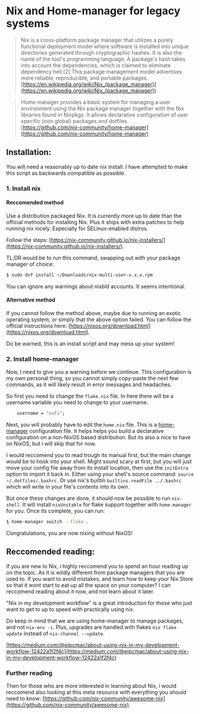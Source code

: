 # Nix and Home-manager for legacy systems

> Nix is a cross-platform package manager that utilizes a purely functional deployment model where software is installed into unique directories generated through cryptographic hashes. It is also the name of the tool's programming language. A package's hash takes into account the dependencies, which is claimed to eliminate dependency hell.[2] This package management model advertises more reliable, reproducible, and portable packages.  
[https://en.wikipedia.org/wiki/Nix_(package_manager)](https://en.wikipedia.org/wiki/Nix_(package_manager))

> Home manager provides a basic system for managing a user environment using the Nix package manager together with the Nix libraries found in Nixpkgs. It allows declarative configuration of user specific (non global) packages and dotfiles.  
[https://github.com/nix-community/home-manager](https://github.com/nix-community/home-manager)

## Installation:

You will need a reasonably up to date nix install. I have attempted to make
this script as backwards compatible as possible.

### 1. Install nix

#### Reccomended method

Use a distribution packaged Nix. It is currently more up to date than
the official methods for installing Nix. Plus it ships with extra patches to help 
running nix nicely. Especially for SELinux-enabled distros.

Follow the steps:
[https://nix-community.github.io/nix-installers/](https://nix-community.github.io/nix-installers/).

TL;DR would be to run this command, swapping out with your package manager
of choice:

```bash
$ sudo dnf install ~/Downloads/nix-multi-user-x.x.x.rpm
```

You can ignore any warnings about nixbld accounts. It seems intentional.

#### Alternative method

If you cannot follow the method above, maybe due to running an exotic
operating system, or simply that the above option failed. You can follow the
official instructions here:
[https://nixos.org/download.html](https://nixos.org/download.html).

Do be warned, this is an install script and may mess up your system!

### 2. Install home-manager 

Now, I need to give you a warning before we continue. This configuration is
my own personal thing, so you cannot simply copy-paste the next few
commands, as it will likely result in error messages and headaches.

So first you need to change the `flake.nix` file. In here there will be a
username variable you need to change to your username.

```nix
    username = "sofi";
```

Next, you will probably have to edit the `home.nix` file. This is a
[home-manager](https://github.com/nix-community/home-manager) configuration
file. It helps helps you build a declarative configuration on a non-NixOS
based distribution. But its also a nice to have on NixOS, but i will skip
that for now.

I would reccomend you to read trough its manual first,
but the main change would be to hook into your shell. Might sound scary at 
first, but you will just move your config file away from its install location,
then use the `initExtra` option to import it back in. Either using 
your shell's source command: `source ~/.dotfiles/.bashrc`. Or use
nix's builtin `builtins.readFile ../.bashrc` which will write in your file's
contents into its own.

But once these changes are done, it should now be possible to run `nix-shell`.
It will install `nixUnstable` for flake support together with `home-manager`
for you. Once its complete, you can run:

```bash
$ home-manager switch --flake .
```

Congratulations, you are now nixing without NixOS!

## Reccomended reading:

If you are new to Nix, i highly reccomend you to spend an hour reading up on
the topic. As it is wildly different from package managers that you are used
to. If you want to avoid mistakes, and learn how to keep your Nix Store so that
it wont start to eat up all the space on your computer? I can reccomend reading
about it now, and not learn about it later.

"Nix in my development workflow" is a great introduction for those who just
want to get to up to speed with practically using nix.

Do keep in mind that we are using home-manager to manage packages, and not
`nix-env -i`. Plus, upgrades are handled with flakes `nix flake update` instead
of `nix-channel --update`.

[https://medium.com/@ejpcmac/about-using-nix-in-my-development-workflow-12422a1f2f4c](https://medium.com/@ejpcmac/about-using-nix-in-my-development-workflow-12422a1f2f4c)

### Further reading

Then for those who are more interested in learning about Nix, i would reccomend 
also looking at this meta resource with everything you should need to know:
[https://github.com/nix-community/awesome-nix](https://github.com/nix-community/awesome-nix).
